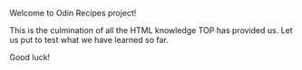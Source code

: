 Welcome to Odin Recipes project!

This is the culmination of all the HTML knowledge TOP has provided us.
Let us put to test what we have learned so far. 

Good luck!